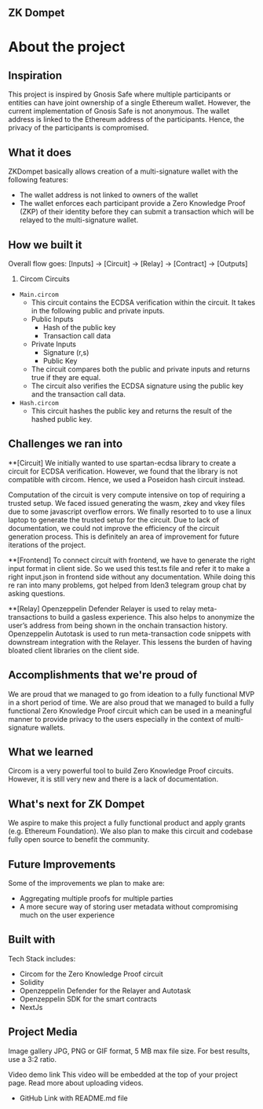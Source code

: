 ## ZK Dompet

# About the project

## Inspiration
This project is inspired by Gnosis Safe where multiple participants or entities can have joint ownership of a single Ethereum wallet. However, the current implementation of Gnosis Safe is not anonymous. The wallet address is linked to the Ethereum address of the participants. Hence, the privacy of the participants is compromised. 

## What it does
ZKDompet basically allows creation of a multi-signature wallet with the following features:
- The wallet address is not linked to owners of the wallet
- The wallet enforces each participant provide a Zero Knowledge Proof (ZKP) of their identity before they can submit a transaction which will be relayed to the multi-signature wallet.

## How we built it
Overall flow goes:
[Inputs] -> [Circuit] -> [Relay] -> [Contract] -> [Outputs]
1. Circom Circuits 
- `Main.circom`
    - This circuit contains the ECDSA verification within the circuit. It takes in the following public and private inputs.
    - Public Inputs
        - Hash of the public key
        - Transaction call data
    - Private Inputs
        - Signature (r,s)
        - Public Key
    - The circuit compares both the public and private inputs and returns true if they are equal.
    - The circuit also verifies the ECDSA signature using the public key and the transaction call data.
- `Hash.circom`
    - This circuit hashes the public key and returns the result of the hashed public key.

## Challenges we ran into
**[Circuit]
We initially wanted to use spartan-ecdsa library to create a circuit for ECDSA verification. However, we found that the library is not compatible with circom. Hence, we used a Poseidon hash circuit instead. 

Computation of the circuit is very compute intensive on top of requiring a trusted setup. We faced issued generating the wasm, zkey and vkey files due to some javascript overflow errors. We finally resorted to to use a linux laptop to generate the trusted setup for the circuit. Due to lack of documentation, we could not improve the efficiency of the circuit generation process. This is definitely an area of improvement for future iterations of the project.

**[Frontend]
To connect circuit with frontend, we have to generate the right input format in client side. So we used this test.ts file and refer it to make a right input.json in frontend side without any documentation. While doing this re ran into many problems, got helped from Iden3 telegram group chat by asking questions. 

**[Relay]
Openzeppelin Defender Relayer is used to relay meta-transactions to build a gasless experience. This also helps to anonymize the user’s address from being shown in the onchain transaction history. 
Openzeppelin Autotask is used to run meta-transaction code snippets with downstream integration with the Relayer. This lessens the burden of having bloated client libraries on the client side.
 
## Accomplishments that we're proud of
We are proud that we managed to go from ideation to a fully functional MVP in a short period of time. We are also proud that we managed to build a fully functional Zero Knowledge Proof circuit which can be used in a meaningful manner to provide privacy to the users especially in the context of multi-signature wallets. 

## What we learned
Circom is a very powerful tool to build Zero Knowledge Proof circuits. However, it is still very new and there is a lack of documentation.

## What's next for ZK Dompet
We aspire to make this project a fully functional product and apply grants (e.g. Ethereum Foundation). We also plan to make this circuit and codebase fully open source to benefit the community.

## Future Improvements
Some of the improvements we plan to make are:
- Aggregating multiple proofs for multiple parties
- A more secure way of storing user metadata without compromising much on the user experience

## Built with
Tech Stack includes:
- Circom for the Zero Knowledge Proof circuit
- Solidity
- Openzeppelin Defender for the Relayer and Autotask
- Openzeppelin SDK for the smart contracts
- NextJs

## Project Media

Image gallery
JPG, PNG or GIF format, 5 MB max file size. For best results, use a 3:2 ratio.


 
Video demo link
This video will be embedded at the top of your project page. Read more about uploading videos.

* GitHub Link with README.md file
